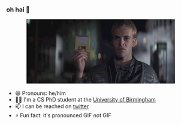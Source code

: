 ### oh hai 👋

<p align="center">
  <img src="https://raw.githubusercontent.com/heavyimage/heavyimage/master/hackers-the-plague.gif" />
</p>

- 😄 Pronouns: he/him
- :man_student: I'm a CS PhD student at the [University of Birmingham](cs.bham.ac.uk/)
- :mailbox: I can be reached on [twitter](https://twitter.com/heavyimage)
- ⚡ Fun fact: it's pronounced GIF not GIF

